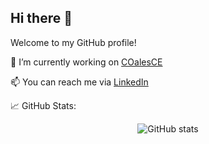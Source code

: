 ## Hi there 👋

Welcome to my GitHub profile!

💼 I’m currently working on [COalesCE](https://www.coalesce.coach)

📫 You can reach me via [LinkedIn](https://www.linkedin.com/in/colace)

📈 GitHub Stats:
<p align="center">
  <img src="https://github-readme-stats.vercel.app/api?username=dokson&show_icons=true&theme=transparent" alt="GitHub stats" />
</p>
